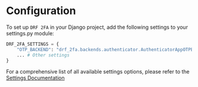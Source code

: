 # Configuration

To set up `DRF 2FA` in your Django project, add the following settings to your settings.py module:

```python
DRF_2FA_SETTINGS = {
    "OTP_BACKEND": "drf_2fa.backends.authenticator.AuthenticatorAppOTPBackend",
    ... # Other settings
}
```

For a comprehensive list of all available settings options, please refer to the [Settings Documentation](./settings.md)
